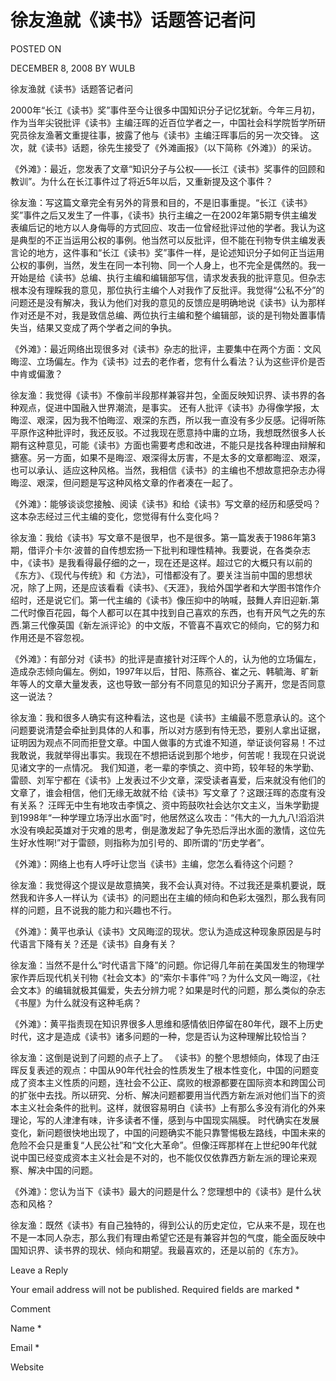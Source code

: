 # 徐友渔就《读书》话题答记者问  
POSTED ON

DECEMBER 8, 2008 BY WULB

徐友渔就《读书》话题答记者问

  2000年“长江《读书》奖”事件至今让很多中国知识分子记忆犹新。今年三月初，作为当年尖锐批评《读书》主编汪晖的近百位学者之一，中国社会科学院哲学所研究员徐友渔著文重提往事，披露了他与《读书》主编汪晖事后的另一次交锋。 这次，就《读书》话题，徐先生接受了《外滩画报》（以下简称《外滩》）的采访。

《外滩》：最近，您发表了文章“知识分子与公权——长江《读书》奖事件的回顾和教训”。为什么在长江事件过了将近5年以后，又重新提及这个事件？

徐友渔：写这篇文章完全有另外的背景和目的，不是旧事重提。“长江《读书》奖”事件之后又发生了一件事，《读书》执行主编之一在2002年第5期专供主编发表编后记的地方以人身侮辱的方式回应、攻击一位曾经批评过他的学者。我认为这是典型的不正当运用公权的事例。他当然可以反批评，但不能在刊物专供主编发表言论的地方，这件事和“长江《读书》奖”事件一样，是论述知识分子如何正当运用公权的事例，当然，发生在同一本刊物、同一个人身上，也不完全是偶然的。我一开始是给《读书》总编、执行主编和编辑部写信，请求发表我的批评意见。但杂志根本没有理睬我的意见，那位执行主编个人对我作了反批评。我觉得“公私不分”的问题还是没有解决，我认为他们对我的意见的反馈应是明确地说《读书》认为那样作对还是不对，我是致信总编、两位执行主编和整个编辑部，谈的是刊物处置事情失当，结果又变成了两个学者之间的争执。

《外滩》：最近网络出现很多对《读书》杂志的批评，主要集中在两个方面：文风晦涩、立场偏左。作为《读书》过去的老作者，您有什么看法？认为这些评价是否中肯或偏激？

徐友渔：我觉得《读书》不像前半段那样兼容并包，全面反映知识界、读书界的各种观点，促进中国融入世界潮流，是事实。 还有人批评《读书》办得像学报，太晦涩、艰深，因为我不怕晦涩、艰深的东西，所以我一直没有多少反感。记得听陈平原作这种批评时，我还反驳。不过我现在愿意持中庸的立场，我想既然很多人长期有这种意见，可能《读书》方面也需要考虑和改进，不能只是找各种理由辩解和搪塞。另一方面，如果不是晦涩、艰深得太厉害，不是太多的文章都晦涩、艰深，也可以承认、适应这种风格。当然，我相信《读书》的主编也不想故意把杂志办得晦涩、艰深，但问题是写这种风格文章的作者凑在一起了。

《外滩》：能够谈谈您接触、阅读《读书》和给《读书》写文章的经历和感受吗？这本杂志经过三代主编的变化，您觉得有什么变化吗？

徐友渔：我给《读书》写文章不是很早，也不是很多。第一篇发表于1986年第3期，借评介卡尔·波普的自传想宏扬一下批判和理性精神。我要说，在各类杂志中，《读书》是我看得最仔细的之一，现在还是这样。超过它的大概只有以前的《东方》、《现代与传统》和《方法》，可惜都没有了。要关注当前中国的思想状况，除了上网，还是应该看看《读书》、《天涯》，我给外国学者和大学图书馆作介绍时，还是说它们。第一代主编的《读书》像压抑中的呐喊，鼓舞人弃旧迎新.第二代时像百花园，每个人都可以在其中找到自己喜欢的东西，也有开风气之先的东西.第三代像英国《新左派评论》的中文版，不管喜不喜欢它的倾向，它的努力和作用还是不容忽视。

《外滩》：有部分对《读书》的批评是直接针对汪晖个人的，认为他的立场偏左，造成杂志倾向偏左。例如，1997年以后，甘阳、陈燕谷、崔之元、韩毓海、旷新年等人的文章大量发表，这也导致一部分有不同意见的知识分子离开，您是否同意这一说法？

徐友渔：我和很多人确实有这种看法，这也是《读书》主编最不愿意承认的。这个问题要说清楚会牵扯到具体的人和事，所以对方感到有恃无恐，要别人拿出证据，证明因为观点不同而拒登文章。中国人做事的方式谁不知道，举证谈何容易！不过我敢说，我就举得出事实。我现在不想把话说到那个地步，何苦呢！我现在只说说见诸文字的一点情况。 我们知道，老一辈的李慎之、资中筠，较年轻的朱学勤、雷颐、刘军宁都在《读书》上发表过不少文章，深受读者喜爱，后来就没有他们的文章了，谁会相信，他们无缘无故就不给《读书》写文章了？这跟汪晖的态度有没有关系？ 汪晖无中生有地攻击李慎之、资中筠鼓吹社会达尔文主义，当朱学勤提到1998年“一种学理立场浮出水面”时，他居然这么攻击：“伟大的一九九八!滔滔洪水没有唤起英雄对于灾难的思考，倒是激发起了争先恐后浮出水面的激情，这位先生好水性啊!”对于雷颐，则指称为加引号的、即所谓的“历史学者”。

《外滩》：网络上也有人呼吁让您当《读书》主编，您怎么看待这个问题？

徐友渔：我觉得这个提议是故意搞笑，我不会认真对待。不过我还是乘机要说，既然我和许多人一样认为《读书》的问题出在主编的倾向和色彩太强烈，那么我有同样的问题，且不说我的能力和兴趣也不行。

《外滩》：黄平也承认《读书》文风晦涩的现状。您认为造成这种现象原因是与时代语言下降有关？还是《读书》自身有关？

徐友渔：当然不是什么“时代语言下降”的问题。你记得几年前在美国发生的物理学家作弄后现代机关刊物《社会文本》的“索尔卡事件”吗？为什么文风一晦涩，《社会文本》的编辑就极其偏爱，失去分辨力呢？如果是时代的问题，那么类似的杂志《书屋》为什么就没有这种毛病？

《外滩》：黄平指责现在知识界很多人思维和感情依旧停留在80年代，跟不上历史时代，这才是造成《读书》诸多问题的一种，您是否认为这种理解比较恰当？

徐友渔：这倒是说到了问题的点子上了。 《读书》的整个思想倾向，体现了由汪晖反复表述的观点：中国从90年代社会的性质发生了根本性变化，中国的问题变成了资本主义性质的问题，连社会不公正、腐败的根源都要在国际资本和跨国公司的扩张中去找。所以研究、分析、解决问题都要用当代西方新左派对他们当下的资本主义社会条件的批判。这样，就很容易明白《读书》上有那么多没有消化的外来理论，写的人津津有味，许多读者不懂，感到与中国现实隔膜。 时代确实在发展变化，新问题很快地出现了，中国的问题确实不能只靠警惕极左路线，中国未来的危险不会只是重复“人民公社”和“文化大革命”。但像汪晖那样在上世纪90年代就说中国已经变成资本主义社会是不对的，也不能仅仅依靠西方新左派的理论来观察、解决中国的问题。

《外滩》：您认为当下《读书》最大的问题是什么？您理想中的《读书》是什么状态和风格？

徐友渔：既然《读书》有自己独特的，得到公认的历史定位，它从来不是，现在也不是一本同人杂志，那么我们有理由希望它还是有兼容并包的气度，能全面反映中国知识界、读书界的现状、倾向和期望。我最喜欢的，还是以前的《东方》。

Leave a Reply

Your email address will not be published. Required fields are marked *

Comment

Name *

Email *

Website